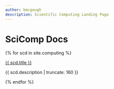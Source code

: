 ```yaml
---
author: bmcgough
description: Scientific Computing Landing Page
---
```


# SciComp Docs

{% for scd in site.computing %}

<a href="{{ scd.url | prepend: site.baseurl }}">
        {{ scd.title }}
</a>

<p class="post-excerpt">{{ scd.description | truncate: 160 }}</p>

{% endfor %} 

